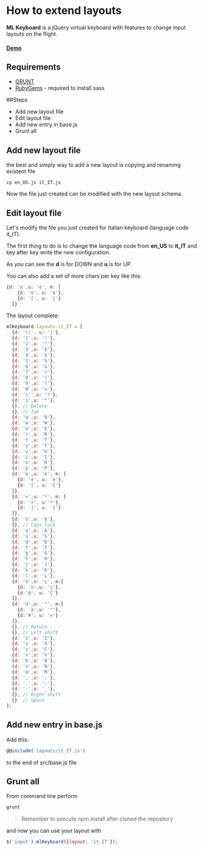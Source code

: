 # How to extend layouts

**ML Keyboard** is a jQuery virtual keyboard with features to change input layouts on the flight.

#### [Demo](http://kyselejsyrecek.github.io/jquery.mlkeyboard/)

## Requirements
* [GRUNT](http://gruntjs.com/)  
* [RubyGems](https://rubygems.org/) - required to install sass

##Steps
- Add new layout file
- Edit layout file
- Add new entry in base.js
- Grunt all

## Add new layout file
the best and simply way to add a new layout is copying and renaming existent file

``cp en_US.js it_IT.js``

Now the file just created can be modified with the new layout schema.

## Edit layout file

Let's modify the file you just created for Italian keyboard (language code it_IT).

The first thing to do is to change the language code from **en_US** to **it_IT** and key after key write the new configuration.

As you can see the **d** is for DOWN and **u** is for UP.

You can also add a set of more chars per key like this:

```javascript
{d: 'e',u: 'é', m: [
    {d: 'e', u: 'é'},
    {d: '[', u: '{'}
  ]}
````

The layout complete:

```javascript
mlKeyboard.layouts.it_IT = [
  {d: '\\', u: '|'},
  {d: '1',u: '!'},
  {d: '2',u: '"'},
  {d: '3',u: '£'},
  {d: '4',u: '$'},
  {d: '5',u: '%'},
  {d: '6',u: '&'},
  {d: '7',u: '/'},
  {d: '8',u: '('},
  {d: '9',u: ')'},
  {d: '0',u: '='},
  {d: '\'',u: '?'},
  {d: 'ì',u: '^'},
  {}, // Delete
  {}, // Tab
  {d: 'q',u: 'Q'},
  {d: 'w',u: 'W'},
  {d: 'e',u: 'E'},
  {d: 'r',u: 'R'},
  {d: 't',u: 'T'},
  {d: 'y',u: 'Y'},
  {d: 'u',u: 'U'},
  {d: 'i',u: 'I'},
  {d: 'o',u: 'O'},
  {d: 'p',u: 'P'},
  {d: 'è',u: 'é', m: [
    {d: 'è', u: 'é'},
    {d: '[', u: '{'}
  ]},
  {d: '+',u: '*', m: [
    {d: '+', u:'*'},
    {d: ']', u: '}'}
  ]},
  {d: 'ù',u: '§'},
  {}, // Caps lock
  {d: 'a',u: 'A'},
  {d: 's',u: 'S'},
  {d: 'd',u: 'D'},
  {d: 'f',u: 'F'},
  {d: 'g',u: 'G'},
  {d: 'h',u: 'H'},
  {d: 'j',u: 'J'},
  {d: 'k',u: 'K'},
  {d: 'l',u: 'L'},
  {d: 'ò',u: 'ç', m:[
    {d: 'ò',u: 'ç'},
    {d:'@', u: 'Ç'}
  ]},
  {d: 'à',u: '°', m:[
    {d: 'à',u: '°'},
    {d:'#', u: '∞'}
  ]},
  {}, // Return
  {}, // Left shift
  {d: 'z',u: 'Z'},
  {d: 'x',u: 'X'},
  {d: 'c',u: 'C'},
  {d: 'v',u: 'V'},
  {d: 'b',u: 'B'},
  {d: 'n',u: 'N'},
  {d: 'm',u: 'M'},
  {d: ',',u: ';'},
  {d: '.',u: ':'},
  {d: '-',u: '_'},
  {}, // Right shift
  {}  // Space
];
```
## Add new entry in base.js

Add this:

```javascript
@@include('layouts/it_IT.js')
```

to the end of src/base.js file

## Grunt all

From command line perform

```bash
grunt
```
> Remember to execute npm install after cloned the repository

and now you can use your layout with

```javascript
$('input').mlKeyboard({layout: 'it_IT'});
```
